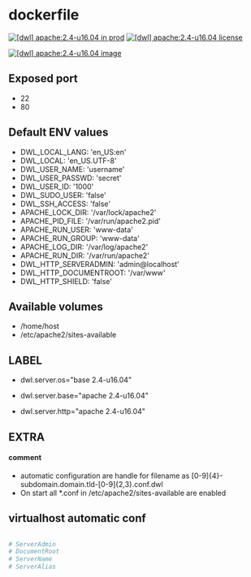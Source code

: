# dockerfile

[![[dwl] apache:2.4-u16.04 in prod][badge-shields]](https://hub.docker.com/r/davask/d-apache/)
[![[dwl] apache:2.4-u16.04 license][badge-fossa]](https://app.fossa.io/projects/git%2Bhttps%3A%2F%2Fgithub.com%2Fdavask%2Fd-apache?ref=badge_shield)

[![[dwl] apache:2.4-u16.04 image][badge-docker]](https://hub.docker.com/r/davask/d-apache/)

[badge-docker]: https://dockeri.co/image/davask/d-apache "[dwl] apache:2.4-u16.04 image"
[badge-shields]: https://img.shields.io/badge/davask%2Fd--apache-env_prod-brightgreen.svg?style=flat "[dwl] apache:2.4-u16.04 in prod"
[badge-fossa]: https://img.shields.io/badge/davask%2Fd--apache-license_MIT-brightgreen.svg?style=flat "[dwl] apache:2.4-u16.04 license"

## Exposed port

- 22
- 80
## Default ENV values

- DWL_LOCAL_LANG: 'en_US:en'
- DWL_LOCAL: 'en_US.UTF-8'
- DWL_USER_NAME: 'username'
- DWL_USER_PASSWD: 'secret'
- DWL_USER_ID: '1000'
- DWL_SUDO_USER: 'false'
- DWL_SSH_ACCESS: 'false'
- APACHE_LOCK_DIR: '/var/lock/apache2'
- APACHE_PID_FILE: '/var/run/apache2.pid'
- APACHE_RUN_USER: 'www-data'
- APACHE_RUN_GROUP: 'www-data'
- APACHE_LOG_DIR: '/var/log/apache2'
- APACHE_RUN_DIR: '/var/run/apache2'
- DWL_HTTP_SERVERADMIN: 'admin@localhost'
- DWL_HTTP_DOCUMENTROOT: '/var/www'
- DWL_HTTP_SHIELD: 'false'
## Available volumes

- /home/host
- /etc/apache2/sites-available
## LABEL

- dwl.server.os="base 2.4-u16.04"

- dwl.server.base="apache 2.4-u16.04"

- dwl.server.http="apache 2.4-u16.04"

## EXTRA

#### comment

- automatic configuration are handle for filename as [0-9]{4}\-subdomain\.domain\.tld\-[0-9]{2,3}\.conf\.dwl
- On start all *.conf in /etc/apache2/sites-available are enabled

## virtualhost automatic conf

```bash

# ServerAdmin
# DocumentRoot
# ServerName
# ServerAlias

```

